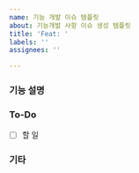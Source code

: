 ```yaml
---
name: 기능 개발 이슈 템플릿
about: 기능개발 사항 이슈 생성 템플릿
title: 'Feat: '
labels: ''
assignees: ''

---
```


### 기능 설명


### To-Do
- [ ] 할 일

### 기타
